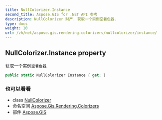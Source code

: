 ```yaml
---
title: NullColorizer.Instance
second_title: Aspose.GIS for .NET API 参考
description: NullColorizer 财产. 获取一个实例空着色器.
type: docs
weight: 10
url: /zh/net/aspose.gis.rendering.colorizers/nullcolorizer/instance/
---
```

## NullColorizer.Instance property

获取一个实例`空着色器`.

```csharp
public static NullColorizer Instance { get; }
```

### 也可以看看

* class [NullColorizer](../)
* 命名空间 [Aspose.Gis.Rendering.Colorizers](../../nullcolorizer/)
* 部件 [Aspose.GIS](../../../)


